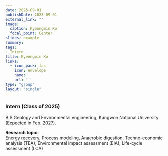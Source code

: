 ```yaml
---
date: 2025-09-01
publishDate: 2025-09-01
external_link: ""
image:
  caption: Kyeongmin Ko
  focal_point: Center
slides: example
summary:
tags:
- Intern
title: Kyeongmin Ko
links:
  - icon_pack: fas
    icon: envelope
    name: 
    url: ''
type: "group"
layout: "single"
---
```


### Intern (Class of 2025) ###
B.S Geology and Environmental engineering, Kangwon National University (Expected in Feb. 2027).

**Research topic:**
<br>
Energy recovery, Process modeling, Anaerobic digestion, Techno-economic analysis (TEA), Environmental impact assessment (EIA), Life-cycle assessment (LCA)
